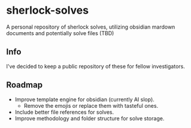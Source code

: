 # sherlock-solves
A personal repository of sherlock solves, utilizing obsidian mardown documents and potentially solve files (TBD)

## Info
I've decided to keep a public repository of these for fellow investigators.

## Roadmap
- Improve template engine for obsidian (currently AI slop).
  - Remove the emojis or replace them with tasteful ones.   
- Include better file references for solves.
- Improve methodology and folder structure for solve storage.
